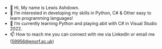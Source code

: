 - 👋 Hi, My name is Lewis Ashdown.
- 👀 I’m interested in developing my skills in Python, C# & Other easy to learn programming languages!
- 🌱 I’m currently learning Python and playing abit with C# in Visual Studio 2022.
- 📫 How to reach me you can connect with me via LinkedIn or email me (59956@enorf.ac.uk)

<!---
LewisAshdown/LewisAshdown is a ✨ special ✨ repository because its `README.md` (this file) appears on your GitHub profile.
You can click the Preview link to take a look at your changes.
--->
